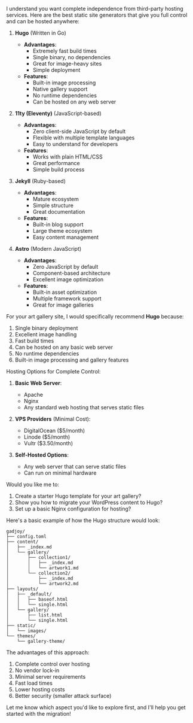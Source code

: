 I understand you want complete independence from third-party hosting services. Here are the best static site generators that give you full control and can be hosted anywhere:

1. **Hugo** (Written in Go)
   - **Advantages**:
     - Extremely fast build times
     - Single binary, no dependencies
     - Great for image-heavy sites
     - Simple deployment
   - **Features**:
     - Built-in image processing
     - Native gallery support
     - No runtime dependencies
     - Can be hosted on any web server

2. **11ty (Eleventy)** (JavaScript-based)
   - **Advantages**:
     - Zero client-side JavaScript by default
     - Flexible with multiple template languages
     - Easy to understand for developers
   - **Features**:
     - Works with plain HTML/CSS
     - Great performance
     - Simple build process

3. **Jekyll** (Ruby-based)
   - **Advantages**:
     - Mature ecosystem
     - Simple structure
     - Great documentation
   - **Features**:
     - Built-in blog support
     - Large theme ecosystem
     - Easy content management

4. **Astro** (Modern JavaScript)
   - **Advantages**:
     - Zero JavaScript by default
     - Component-based architecture
     - Excellent image optimization
   - **Features**:
     - Built-in asset optimization
     - Multiple framework support
     - Great for image galleries

For your art gallery site, I would specifically recommend **Hugo** because:
1. Single binary deployment
2. Excellent image handling
3. Fast build times
4. Can be hosted on any basic web server
5. No runtime dependencies
6. Built-in image processing and gallery features

Hosting Options for Complete Control:
1. **Basic Web Server**:
   - Apache
   - Nginx
   - Any standard web hosting that serves static files

2. **VPS Providers** (Minimal Cost):
   - DigitalOcean ($5/month)
   - Linode ($5/month)
   - Vultr ($3.50/month)

3. **Self-Hosted Options**:
   - Any web server that can serve static files
   - Can run on minimal hardware

Would you like me to:
1. Create a starter Hugo template for your art gallery?
2. Show you how to migrate your WordPress content to Hugo?
3. Set up a basic Nginx configuration for hosting?

Here's a basic example of how the Hugo structure would look:

```
gadjoy/
├── config.toml
├── content/
│   ├── _index.md
│   └── gallery/
│       ├── collection1/
│       │   ├── _index.md
│       │   └── artwork1.md
│       └── collection2/
│           ├── _index.md
│           └── artwork2.md
├── layouts/
│   ├── _default/
│   │   ├── baseof.html
│   │   └── single.html
│   └── gallery/
│       ├── list.html
│       └── single.html
├── static/
│   └── images/
└── themes/
    └── gallery-theme/
```

The advantages of this approach:
1. Complete control over hosting
2. No vendor lock-in
3. Minimal server requirements
4. Fast load times
5. Lower hosting costs
6. Better security (smaller attack surface)

Let me know which aspect you'd like to explore first, and I'll help you get started with the migration!
